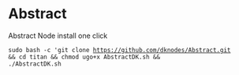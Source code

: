 # Abstract
Abstract Node install one click 


<code>sudo bash -c 'git clone https://github.com/dknodes/Abstract.git && cd titan  && chmod ugo+x AbstractDK.sh && ./AbstractDK.sh</code>
